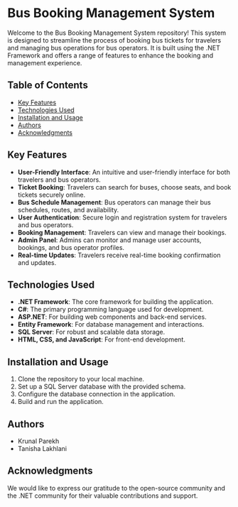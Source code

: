 # Bus Booking Management System

Welcome to the Bus Booking Management System repository! This system is designed to streamline the process of booking bus tickets for travelers and managing bus operations for bus operators. It is built using the .NET Framework and offers a range of features to enhance the booking and management experience.

## Table of Contents
- [Key Features](#key-features)
- [Technologies Used](#technologies-used)
- [Installation and Usage](#installation-and-usage)
- [Authors](#authors)
- [Acknowledgments](#acknowledgments)

## Key Features
- **User-Friendly Interface**: An intuitive and user-friendly interface for both travelers and bus operators.
- **Ticket Booking**: Travelers can search for buses, choose seats, and book tickets securely online.
- **Bus Schedule Management**: Bus operators can manage their bus schedules, routes, and availability.
- **User Authentication**: Secure login and registration system for travelers and bus operators.
- **Booking Management**: Travelers can view and manage their bookings.
- **Admin Panel**: Admins can monitor and manage user accounts, bookings, and bus operator profiles.
- **Real-time Updates**: Travelers receive real-time booking confirmation and updates.

## Technologies Used
- **.NET Framework**: The core framework for building the application.
- **C#**: The primary programming language used for development.
- **ASP.NET**: For building web components and back-end services.
- **Entity Framework**: For database management and interactions.
- **SQL Server**: For robust and scalable data storage.
- **HTML, CSS, and JavaScript**: For front-end development.


## Installation and Usage
1. Clone the repository to your local machine.
2. Set up a SQL Server database with the provided schema.
3. Configure the database connection in the application.
4. Build and run the application.

## Authors
- Krunal Parekh
- Tanisha Lakhlani

## Acknowledgments
We would like to express our gratitude to the open-source community and the .NET community for their valuable contributions and support.
